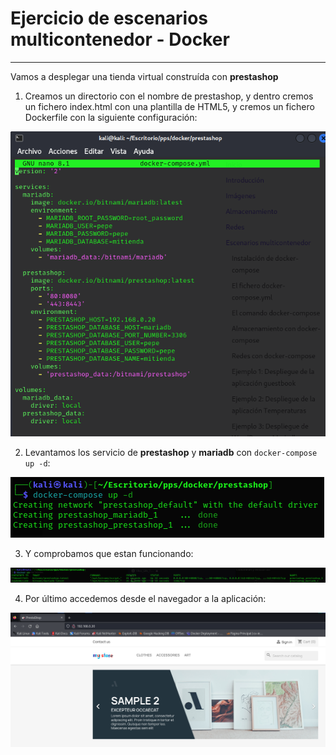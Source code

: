 # Ejercicio de escenarios multicontenedor - Docker

----

Vamos a desplegar una tienda virtual construída con **prestashop**

1. Creamos un directorio con el nombre de prestashop, y dentro cremos un fichero index.html con una plantilla de HTML5, y cremos un fichero Dockerfile con la siguiente configuración:

![](Imagenes/EjercicioCinco/1.png)

2. Levantamos los servicio de **prestashop** y **mariadb** con ```docker-compose up -d```:

![](Imagenes/EjercicioCinco/1.1.png)

3. Y comprobamos que estan funcionando:

![](Imagenes/EjercicioCinco/1.2.png)

4. Por último accedemos desde el navegador a la aplicación:

![](Imagenes/EjercicioCinco/2.png)
